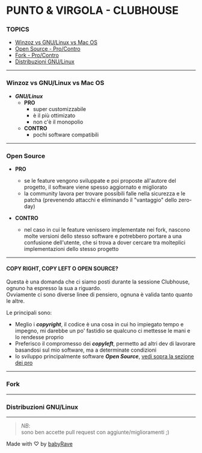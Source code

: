 # PUNTO & VIRGOLA - CLUBHOUSE

### TOPICS
- [Winzoz vs GNU/Linux vs Mac OS](#winzoz-vs-gnulinux-vs-mac-os)
- [Open Source - Pro/Contro](#open-source)
- [Fork - Pro/Contro](#fork)
- [Distribuzioni GNU/Linux](#distribuzioni-gnulinux)

---

### Winzoz vs GNU/Linux vs Mac OS

- _**GNU/Linux**_ 
    - **PRO**
        - super customizzabile
        - è il più ottimizato
        - non c'è il monopolio
    - **CONTRO**
        - pochi software compatibili

---

### Open Source

- **PRO**
    - se le feature vengono sviluppate e poi proposte all'autore del progetto, il software viene spesso aggiornato e migliorato
    - la community lavora per trovare possibili falle nella sicurezza e le patcha (prevenendo attacchi e eliminando il "vantaggio" dello zero-day)

- **CONTRO**
    - nel caso in cui le feature venissero implementate nei fork, nascono molte versioni dello stesso software e potrebbero portare a una confusione dell'utente, che si trova a dover cercare tra molteplici implementazioni dello stesso progetto

---

#### **COPY RIGHT, COPY LEFT O OPEN SOURCE?**
Questa è una domanda che ci siamo posti durante la sessione Clubhouse, ognuno ha espresso la sua a riguardo.<br>
Ovviamente ci sono diverse linee di pensiero, ognuna è valida tanto quanto le altre.

Le principali sono:

- Meglio i **_copyright_**, il codice è una cosa in cui ho impiegato tempo e impegno, mi darebbe un po' fastidio se qualcuno ci mettesse le mani e lo rendesse proprio
- Preferisco il compromesso dei **_copyleft_**, permetto ad altri dev di lavorare basandosi sul mio software, ma a determinate condizioni
- Io sviluppo principalmente software **_Open Source_**, [vedi sopra la sezione dei pro](#Open-Source)

---

### Fork

---

### Distribuzioni GNU/Linux

---

> _NB_:<br>
sono ben accette pull request con aggiunte/miglioramenti ;)

Made with ♡ by [babyRave](https://github.com/babyRave333)
